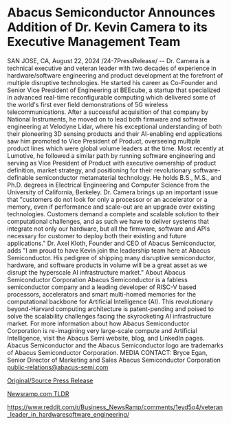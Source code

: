 # Abacus Semiconductor Announces Addition of Dr. Kevin Camera to its Executive Management Team

SAN JOSE, CA, August 22, 2024 /24-7PressRelease/ -- Dr. Camera is a technical executive and veteran leader with two decades of experience in hardware/software engineering and product development at the forefront of multiple disruptive technologies. He started his career as Co-Founder and Senior Vice President of Engineering at BEEcube, a startup that specialized in advanced real-time reconfigurable computing which delivered some of the world's first ever field demonstrations of 5G wireless telecommunications. After a successful acquisition of that company by National Instruments, he moved on to lead both firmware and software engineering at Velodyne Lidar, where his exceptional understanding of both their pioneering 3D sensing products and their AI-enabling end applications saw him promoted to Vice President of Product, overseeing multiple product lines which were global volume leaders at the time. Most recently at Lumotive, he followed a similar path by running software engineering and serving as Vice President of Product with executive ownership of product definition, market strategy, and positioning for their revolutionary software-definable semiconductor metamaterial technology. He holds B.S., M.S., and Ph.D. degrees in Electrical Engineering and Computer Science from the University of California, Berkeley.  Dr. Camera brings up an important issue that "customers do not look for only a processor or an accelerator or a memory, even if performance and scale-out are an upgrade over existing technologies. Customers demand a complete and scalable solution to their computational challenges, and as such we have to deliver systems that integrate not only our hardware, but all the firmware, software and APIs necessary for customer to deploy both their existing and future applications."  Dr. Axel Kloth, Founder and CEO of Abacus Semiconductor, adds "I am proud to have Kevin join the leadership team here at Abacus Semiconductor. His pedigree of shipping many disruptive semiconductor, hardware, and software products in volume will be a great asset as we disrupt the hyperscale AI infrastructure market."  About Abacus Semiconductor Corporation Abacus Semiconductor is a fabless semiconductor company and a leading developer of RISC-V based processors, accelerators and smart multi-homed memories for the computational backbone for Artificial Intelligence (AI). This revolutionary beyond-Harvard computing architecture is patent-pending and poised to solve the scalability challenges facing the skyrocketing AI infrastructure market. For more information about how Abacus Semiconductor Corporation is re-imagining very large-scale compute and Artificial Intelligence, visit the Abacus Semi website, blog, and LinkedIn pages.  Abacus Semiconductor and the Abacus Semiconductor logo are trademarks of Abacus Semiconductor Corporation.  MEDIA CONTACT:  Bryce Egan, Senior Director of Marketing and Sales Abacus Semiconductor Corporation public-relations@abacus-semi.com 

[Original/Source Press Release](https://www.24-7pressrelease.com/press-release/513507/abacus-semiconductor-announces-addition-of-dr-kevin-camera-to-its-executive-management-team)
                    

[Newsramp.com TLDR](None) 

https://www.reddit.com/r/Business_NewsRamp/comments/1eyd5o4/veteran_leader_in_hardwaresoftware_engineering/
